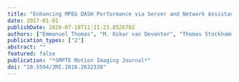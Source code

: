 ```yaml
---
title: "Enhancing MPEG DASH Performance via Server and Network Assistance"
date: 2017-01-01
publishDate: 2020-07-18T11:21:23.852678Z
authors: ["Emmanuel Thomas", "M. Oskar van Deventer", "Thomas Stockhammer", "Ali C. Begen", "Jeroen Famaey"]
publication_types: ["2"]
abstract: ""
featured: false
publication: "*SMPTE Motion Imaging Journal*"
doi: "10.5594/JMI.2016.2632338"
---
```


